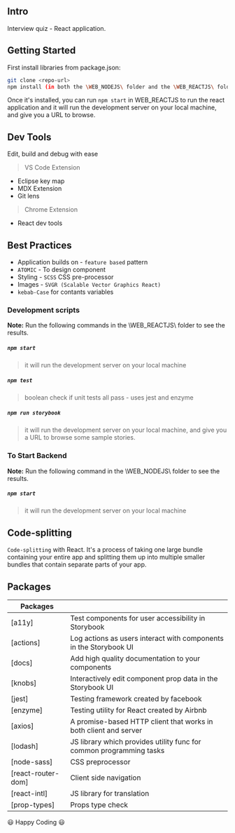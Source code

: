 ## Intro

Interview quiz - React application. 


## Getting Started

First install libraries from package.json:

```sh
git clone <repo-url>
npm install (in both the \WEB_NODEJS\ folder and the \WEB_REACTJS\ folders)
```

Once it's installed, you can run `npm start` in WEB_REACTJS to run the react application and it will run the development server on your local machine, and give you a URL to browse.


## Dev Tools 

Edit, build and debug with ease

> VS Code Extension
* Eclipse key map
* MDX Extension
* Git lens

> Chrome Extension
* React dev tools


## Best Practices

* Application builds on - `feature based` pattern
* `ATOMIC` - To design component
* Styling - `SCSS` CSS pre-processor 
* Images - `SVGR (Scalable Vector Graphics React)`
* `kebab-Case` for contants variables

### Development scripts

**Note:** Run the following commands in the \WEB_REACTJS\ folder to see the results.

##### `npm start`

> it will run the development server on your local machine

##### `npm test`

> boolean check if unit tests all pass - uses jest and enzyme

##### `npm run storybook`

> it will run the development server on your local machine, and give you a URL to browse some sample stories.


### To Start Backend

**Note:** Run the following command in the \WEB_NODEJS\ folder to see the results.

##### `npm start`

> it will run the development server on your local machine


## Code-splitting 

`Code-splitting` with React. It's a process of taking one large bundle containing your entire app and splitting them up into multiple smaller bundles that contain separate parts of your app. 


## Packages

| Packages                                    |                                                                            |
| ------------------------------------------- | -------------------------------------------------------------------------- |
| [a11y]                                      | Test components for user accessibility in Storybook                        |
| [actions]                                   | Log actions as users interact with components in the Storybook UI          |
| [docs]                                      | Add high quality documentation to your components                          |
| [knobs]                                     | Interactively edit component prop data in the Storybook UI                 |
| [jest]                                      | Testing framework created by facebook                                      |
| [enzyme]                                    | Testing utility for React created by Airbnb                                |
| [axios]                                     | A promise-based HTTP client that works in both client and server           |
| [lodash]                                    | JS library which provides utility func for common programming tasks        |
| [node-sass]                                 | CSS preprocessor                                                           |
| [react-router-dom]                          | Client side navigation                                                     |
| [react-intl]                                | JS library for translation                                                 |
| [prop-types]                                | Props type check                                                           |



:smiley: Happy Coding :smiley: